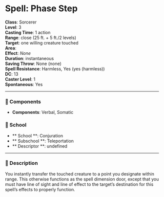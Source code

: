 
# Spell: Phase Step
**Class**: Sorcerer  
**Level**: 3  
**Casting Time**: 1 action  
**Range**: close (25 ft. + 5 ft./2 levels)  
**Target**: one willing creature touched  
**Area**:   
**Effect**: _None_  
**Duration**: instantaneous  
**Saving Throw**: None (none)  
**Spell Resistance**: Harmless, Yes (yes (harmless))  
**DC**: 13  
**Caster Level**: 1  
**Spontaneous**: Yes

---

### 🔮 Components
- **Components**: Verbal, Somatic

### 🏫 School
- ** School **: Conjuration
- ** Subschool **: Teleportation
- ** Descriptor **: undefined
---

### 📜 Description
You instantly transfer the touched creature to a point you designate within range. This otherwise functions as the spell dimension door, except that you must have line of sight and line of effect to the target’s destination for this spell’s effects to properly function.
